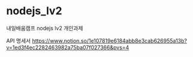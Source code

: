 # nodejs_lv2
내일배움캠프 nodejs lv2 개인과제 

API 명세서
https://www.notion.so/1e107819e6184abb8e3cab626955a13b?v=1ed3f4ec2282463982a75ba07f027366&pvs=4

